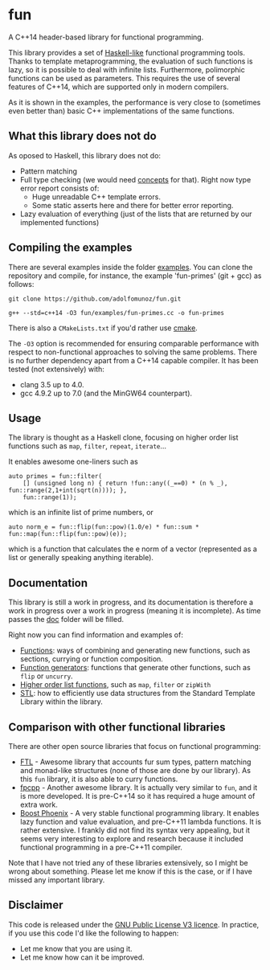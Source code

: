 # fun 
A C++14 header-based library for functional programming.

This library provides a set of [Haskell-like](http://www.haskell.org) functional programming tools. Thanks to template metaprogramming, the evaluation of such functions is lazy, so it is possible to deal with infinite lists. Furthermore, polimorphic functions can be used as parameters. This requires the use of several features of C++14, which are supported only in modern compilers.

As it is shown in the examples, the performance is very close to (sometimes even better than) basic C++ implementations of the same functions.

## What this library does not do
As oposed to Haskell, this library does not do:
* Pattern matching
* Full type checking (we would need [concepts](https://en.wikipedia.org/wiki/Concepts_%28C%2B%2B%29) for that). Right now type error report consists of:
    * Huge unreadable C++ template errors.
    * Some static asserts here and there for better error reporting. 
* Lazy evaluation of everything (just of the lists that are returned by our implemented functions)

## Compiling the examples
There are several examples inside the folder [examples](examples). You can clone the repository and compile, for instance, the example 'fun-primes' (git + gcc) as follows:
```
git clone https://github.com/adolfomunoz/fun.git

g++ --std=c++14 -O3 fun/examples/fun-primes.cc -o fun-primes
```

There is also a `CMakeLists.txt` if you'd rather use [cmake](https://cmake.org/).

The `-O3` option is recommended for ensuring comparable performance with respect to non-functional approaches to solving the same problems. There is no further dependency apart from a C++14 capable compiler. It has been tested (not extensively) with:
* clang 3.5 up to 4.0.
* gcc 4.9.2 up to 7.0 (and the MinGW64 counterpart).

## Usage
The library is thought as a Haskell clone, focusing on higher order list functions such as `map`, `filter`, `repeat`, `iterate`... 

It enables awesome one-liners such as
```
auto primes = fun::filter(
	[] (unsigned long n) { return !fun::any((_==0) * (n % _), fun::range(2,1+int(sqrt(n)))); },
	fun::range(1));
```
which is an infinite list of prime numbers, or
```
auto norm_e = fun::flip(fun::pow)(1.0/e) * fun::sum * fun::map(fun::flip(fun::pow)(e));
```
which is a function that calculates the e norm of a vector (represented as a list or generally speaking anything iterable).

## Documentation
This library is still a work in progress, and its documentation is therefore a work in progress over a work in progress (meaning it is incomplete). As time passes the [doc](doc) folder will be filled.

Right now you can find information and examples of:
* [Functions](doc/functions.md): ways of combining and generating new functions, such as sections, currying or function composition.
* [Function generators](doc/function_generators.md): functions that generate other functions, such as `flip` or `uncurry`.
* [Higher order list functions](doc/higher_order.md), such as `map`, `filter` or `zipWith`
* [STL](doc/stl.md): how to efficiently use data structures from the Standard Template Library within the library.

## Comparison with other functional libraries

There are other open source libraries that focus on functional programming:
* [FTL](https://github.com/beark/ftl) - Awesome library that accounts fur sum types, pattern matching and monad-like structures (none of those are done by our library). As this `fun` library, it is also able to curry functions.
* [fpcpp](https://github.com/jdduke/fpcpp) - Another awesome library. It is actually very similar to `fun`, and it is more developed. It is pre-C++14 so it has required a huge amount of extra work.
* [Boost Phoenix](http://www.boost.org/doc/libs/1_58_0/libs/phoenix/doc/html/) - A very stable functional programming library. It enables lazy function and value evaluation, and pre-C++11 lambda functions. It is rather extensive. I frankly did not find its syntax very appealing, but it seems very interesting to explore and research because it included functional programming in a pre-C++11 compiler.

Note that I have not tried any of these libraries extensively, so I might be wrong about something. Please let me know if this is the case, or if I have missed any important library.

## Disclaimer
This code is released under the [GNU Public License V3 licence](http://www.gnu.org/licenses/gpl-3.0-standalone.html). In practice, if you use this code I'd like the following to happen:
* Let me know that you are using it.
* Let me know how can it be improved.

